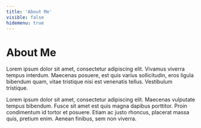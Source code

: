```yaml
---
title: 'About Me'
visible: false
hidemenu: true
---
```



<div id="about-right-wrap">
<div id="about-text-wrap">
<h1>About Me</h1>

<p>Lorem ipsum dolor sit amet, consectetur adipiscing elit. Vivamus viverra tempus interdum. Maecenas posuere, est quis varius sollicitudin, eros ligula bibendum quam, vitae tristique nisi est venenatis tellus. Vestibulum tristique.</p>

<p>Lorem ipsum dolor sit amet, consectetur adipiscing elit. Maecenas vulputate tempus bibendum. Fusce sit amet est quis magna dapibus porttitor. Proin condimentum id tortor et posuere. Etiam ac justo rhoncus, placerat massa quis, pretium enim. Aenean finibus, sem non viverra.</p>

</div>